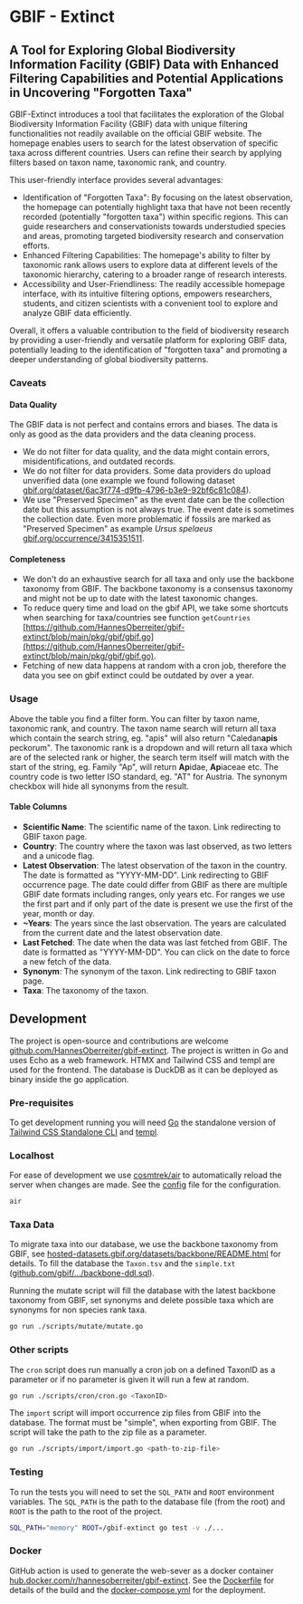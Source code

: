 # GBIF - Extinct

## A Tool for Exploring Global Biodiversity Information Facility (GBIF) Data with Enhanced Filtering Capabilities and Potential Applications in Uncovering "Forgotten Taxa"

GBIF-Extinct introduces a tool that facilitates the exploration of the Global Biodiversity Information Facility (GBIF) data with unique filtering functionalities not readily available on the official GBIF website. The homepage enables users to search for the latest observation of specific taxa across different countries. Users can refine their search by applying filters based on taxon name, taxonomic rank, and country.

This user-friendly interface provides several advantages:

- Identification of "Forgotten Taxa": By focusing on the latest observation, the homepage can potentially highlight taxa that have not been recently recorded (potentially "forgotten taxa") within specific regions. This can guide researchers and conservationists towards understudied species and areas, promoting targeted biodiversity research and conservation efforts.
- Enhanced Filtering Capabilities: The homepage's ability to filter by taxonomic rank allows users to explore data at different levels of the taxonomic hierarchy, catering to a broader range of research interests.
- Accessibility and User-Friendliness: The readily accessible homepage interface, with its intuitive filtering options, empowers researchers, students, and citizen scientists with a convenient tool to explore and analyze GBIF data efficiently.

Overall, it offers a valuable contribution to the field of biodiversity research by providing a user-friendly and versatile platform for exploring GBIF data, potentially leading to the identification of "forgotten taxa" and promoting a deeper understanding of global biodiversity patterns.

### Caveats

#### Data Quality

The GBIF data is not perfect and contains errors and biases. The data is only as good as the data providers and the data cleaning process.

- We do not filter for data quality, and the data might contain errors, misidentifications, and outdated records.
- We do not filter for data providers. Some data providers do upload unverified data (one example we found following dataset [gbif.org/dataset/6ac3f774-d9fb-4796-b3e9-92bf6c81c084](https://www.gbif.org/dataset/6ac3f774-d9fb-4796-b3e9-92bf6c81c084)).
- We use "Preserved Specimen" as the event date can be the collection date but this assumption is not always true. The event date is sometimes the collection date. Even more problematic if fossils are marked as "Preserved Specimen" as example *Ursus spelaeus* [gbif.org/occurrence/3415351511](https://www.gbif.org/occurrence/3415351511).

#### Completeness

- We don't do an exhaustive search for all taxa and only use the backbone taxonomy from GBIF. The backbone taxonomy is a consensus taxonomy and might not be up to date with the latest taxonomic changes.
- To reduce query time and load on the gbif API, we take some shortcuts when searching for taxa/countries see function `getCountries` [https://github.com/HannesOberreiter/gbif-extinct/blob/main/pkg/gbif/gbif.go](https://github.com/HannesOberreiter/gbif-extinct/blob/main/pkg/gbif/gbif.go).
- Fetching of new data happens at random with a cron job, therefore the data you see on gbif extinct could be outdated by over a year.

### Usage

Above the table you find a filter form. You can filter by taxon name, taxonomic rank, and country. The taxon name search will return all taxa which contain the search string, eg. "apis" will also return "Caledan**apis** peckorum". The taxonomic rank is a dropdown and will return all taxa which are of the selected rank or higher, the search term itself will match with the start of the string, eg. Family "Ap", will return **Ap**idae, **Ap**iaceae etc. The country code is two letter ISO standard, eg. "AT" for Austria. The synonym checkbox will hide all synonyms from the result.

#### Table Columns

- **Scientific Name**: The scientific name of the taxon. Link redirecting to GBIF taxon page.
- **Country**: The country where the taxon was last observed, as two letters and a unicode flag.
- **Latest Observation**: The latest observation of the taxon in the country. The date is formatted as "YYYY-MM-DD". Link redirecting to GBIF occurrence page. The date could differ from GBIF as there are multiple GBIF date formats including ranges, only years etc. For ranges we use the first part and if only part of the date is present we use the first of the year, month or day.
- **~Years**: The years since the last observation. The years are calculated from the current date and the latest observation date.
- **Last Fetched**: The date when the data was last fetched from GBIF. The date is formatted as "YYYY-MM-DD". You can click on the date to force a new fetch of the data.
- **Synonym**: The synonym of the taxon. Link redirecting to GBIF taxon page.
- **Taxa**: The taxonomy of the taxon.

## Development

The project is open-source and contributions are welcome [github.com/HannesOberreiter/gbif-extinct](https://github.com/HannesOberreiter/gbif-extinct). The project is written in Go and uses Echo as a web framework. HTMX and Tailwind CSS and templ are used for the frontend. The database is DuckDB as it can be deployed as binary inside the go application.

### Pre-requisites

To get development running you will need [Go](https://golang.org/doc/install) the standalone version of [Tailwind CSS Standalone CLI](https://tailwindcss.com/blog/standalone-cli) and [templ](https://templ.guide/).

### Localhost

For ease of development we use [cosmtrek/air](https://github.com/cosmtrek/air) to automatically reload the server when changes are made. See the [config](.air.toml) file for the configuration.

```bash
air
```

### Taxa Data

To migrate taxa into our database, we use the backbone taxonomy from GBIF, see [hosted-datasets.gbif.org/datasets/backbone/README.html](https://hosted-datasets.gbif.org/datasets/backbone/README.html) for details. To fill the database the `Taxon.tsv` and the `simple.txt` ([github.com/gbif/.../backbone-ddl.sql](https://github.com/gbif/checklistbank/blob/master/checklistbank-mybatis-service/src/main/resources/backbone-ddl.sql)).

Running the mutate script will fill the database with the latest backbone taxonomy from GBIF, set synonyms and delete possible taxa which are synonyms for non species rank taxa.

```bash
go run ./scripts/mutate/mutate.go
```

### Other scripts

The `cron` script does run manually a cron job on a defined TaxonID as a parameter or if no parameter is given it will run a few at random.

```bash
go run ./scripts/cron/cron.go <TaxonID>
```

The `import` script will import occurrence zip files from GBIF into the database. The format must be "simple", when exporting from GBIF. The script will take the path to the zip file as a parameter.

```bash
go run ./scripts/import/import.go <path-to-zip-file>
```

### Testing

To run the tests you will need to set the `SQL_PATH` and `ROOT` environment variables. The `SQL_PATH` is the path to the database file (from the root) and `ROOT` is the path to the root of the project.

```bash
SQL_PATH="memory" ROOT=/gbif-extinct go test -v ./...
```

### Docker

GitHub action is used to generate the web-sever as a docker container [hub.docker.com/r/hannesoberreiter/gbif-extinct](https://hub.docker.com/r/hannesoberreiter/gbif-extinct). See the [Dockerfile](Dockerfile) for details of the build and the [docker-compose.yml](docker-compose.yml) for the deployment.
